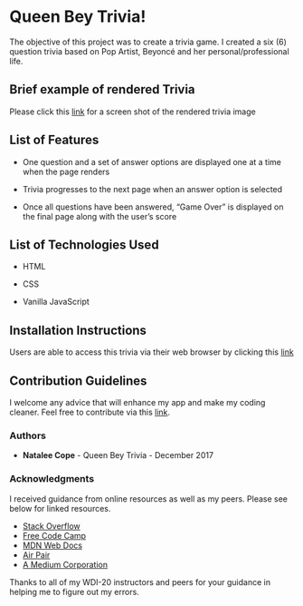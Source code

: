# Queen Bey Trivia!
The objective of this project was to create a trivia game. I created a six (6) question trivia based on Pop Artist, Beyoncé and her personal/professional life.

## Brief example of rendered Trivia
Please click this [link](https://raw.githubusercontent.com/Ncope1/Project-1/master/Screen%20Shot%202017-12-13%20at%209.35.02%20PM.png) for a screen shot of the rendered trivia image

## List of Features
* One question and a set of answer options are displayed one at a time when the page renders

* Trivia progresses to the next page when an answer option is selected

* Once all questions have been answered, “Game Over” is displayed on the final page along with the user’s score

## List of Technologies Used
* HTML

* CSS

* Vanilla JavaScript

## Installation Instructions
Users are able to access this trivia via their web browser by clicking this [link](https://ncope1.github.io/Project-1/)

## Contribution Guidelines
I welcome any advice that will enhance my app and make my coding cleaner. Feel free to contribute via this [link](https://github.com/Ncope1/Project-1).

### Authors

* **Natalee Cope** - Queen Bey Trivia - December 2017

### Acknowledgments

I received guidance from online resources as well as my peers. Please see below for linked resources.
* [Stack Overflow](https://stackoverflow.com/questions/18546038/store-javascript-variable-into-array)
* [Free Code Camp](https://www.freecodecamp.org/challenges/store-multiple-values-in-one-variable-using-javascript-arrays)
* [MDN Web Docs](https://developer.mozilla.org/en-US/docs/Web/JavaScript/Reference/Global_Objects/Object/prototype)
* [Air Pair](https://www.airpair.com/javascript/posts/how-does-javascript-prototype-work)
* [A Medium Corporation](https://medium.com/javascript-scene/master-the-javascript-interview-what-s-the-difference-between-class-prototypal-inheritance-e4cd0a7562e9)

Thanks to all of my WDI-20 instructors and peers for your guidance in helping me to figure out my errors.
